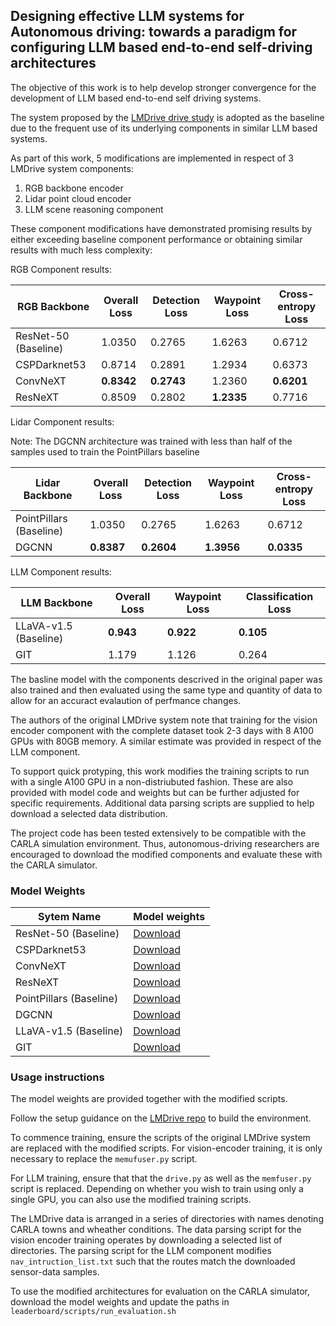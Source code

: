 ## Designing effective LLM systems for Autonomous driving: towards a paradigm for configuring LLM based end-to-end self-driving architectures

The objective of this work is to help develop stronger convergence for the development of LLM based end-to-end self driving systems.

The system proposed by the [LMDrive drive study](https://github.com/opendilab/LMDrive/tree/main) is adopted as the baseline due to the frequent use of its underlying components in similar LLM based systems.

As part of this work, 5 modifications are implemented in respect of 3 LMDrive system components: 
  1. RGB backbone encoder
  2. Lidar point cloud encoder
  3. LLM scene reasoning component

These component modifications have demonstrated promising results by either exceeding baseline component performance or obtaining similar results with much less complexity: 

RGB Component results:

| RGB Backbone        | Overall Loss | Detection Loss | Waypoint Loss | Cross-entropy Loss |
|---------------------|--------------|----------------|---------------|--------------------|
| ResNet-50 (Baseline) | 1.0350      | 0.2765         | 1.6263        | 0.6712             |
| CSPDarknet53        | 0.8714       | 0.2891         | 1.2934        | 0.6373             |
| ConvNeXT            | **0.8342**       | **0.2743**         | 1.2360        | **0.6201**             |
| ResNeXT             | 0.8509       | 0.2802         | **1.2335**        | 0.7716             |


Lidar Component results: 

Note: The DGCNN architecture was trained with less than half of the samples used to train the PointPillars baseline

| Lidar Backbone           | Overall Loss | Detection Loss | Waypoint Loss | Cross-entropy Loss |
|--------------------------|--------------|----------------|---------------|--------------------|
| PointPillars (Baseline)   | 1.0350       | 0.2765     | 1.6263        | 0.6712         |
| DGCNN                    | **0.8387**   | **0.2604**     | **1.3956**        | **0.0335**         |

LLM Component results:

| LLM Backbone            | Overall Loss | Waypoint Loss | Classification Loss |
|-------------------------|--------------|---------------|---------------------|
| LLaVA-v1.5 (Baseline)    | **0.943**        | **0.922**         | **0.105**               |
| GIT                     | 1.179        | 1.126         | 0.264               |

The basline model with the components descrived in the original paper was also trained and then evaluated using the same type and quantity of data to allow for an accuract evalaution of perfmance changes.

The authors of the original LMDrive system note that training for the vision encoder component with the complete dataset took 2-3 days with 8 A100 GPUs with 80GB memory. A similar estimate was provided in respect of the LLM component.

To support quick protyping, this work modifies the training scripts to run with a single A100 GPU in a non-distriubuted fashion. These are also provided with model code and weights but can be further adjusted for specific requirements. Additional data parsing scripts are supplied to help download a selected data distribution.

The project code has been tested extensively to be compatible with the CARLA simulation environment. Thus, autonomous-driving researchers are encouraged to download the modified components and evaluate these with the CARLA simulator.

### Model Weights

| Sytem Name        | Model weights                                                                                    | 
|-------------------|--------------------------------------------------------------------------------------------------|
| ResNet-50 (Baseline)  | [Download](https://mega.nz/file/rEBVyB6Y#dgXbqFi_NPobGUPxGY1horhESU_Cg8P2gpa8Nyp95JY)                                                     | 
| CSPDarknet53   | [Download](https://mega.nz/file/def456#key2)                                                     |
| ConvNeXT    | [Download](https://mega.nz/file/ghi789#key3)                                                     |
| ResNeXT   | [Download](https://mega.nz/file/jkl012#key4)                                                     | 
| PointPillars (Baseline)    | [Download](https://mega.nz/file/abc123#key1)                                                     | 
| DGCNN   | [Download](https://mega.nz/file/def456#key2)                                                     |
| LLaVA-v1.5 (Baseline)     | [Download](https://mega.nz/file/ghi789#key3)                                                     |
| GIT   | [Download](https://mega.nz/file/jkl012#key4)                                                     | 

### Usage instructions

The model weights are provided together with the modified scripts.

Follow the setup guidance on the [LMDrive repo](https://github.com/opendilab/LMDrive?tab=readme-ov-file#setup) to build the environment.

To commence training, ensure the scripts of the original LMDrive system are replaced with the modified scripts. For vision-encoder training, it is only necessary to replace the `memufuser.py` script. 

For LLM training, ensure that that the `drive.py` as well as the `memfuser.py` script is replaced. Depending on whether you wish to train using only a single GPU, you can also use the modified training scripts. 

The LMDrive data is arranged in a series of directories with names denoting CARLA towns and wheather conditions. The data parsing script for the vision encoder training operates by downloading a selected list of directories. The parsing script for the LLM component modifies `nav_intruction_list.txt` such that the routes match the downloaded sensor-data samples.

To use the modified architectures for evaluation on the CARLA simulator, download the model weights and update the paths in `leaderboard/scripts/run_evaluation.sh`




